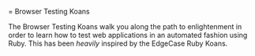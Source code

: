 = Browser Testing Koans

The Browser Testing Koans walk you along the path to enlightenment in order to learn
how to test web applications in an automated fashion using Ruby.
This has been *heavily* inspired by the EdgeCase Ruby Koans.